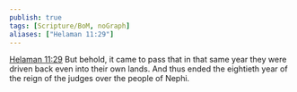 ```yaml
---
publish: true
tags: [Scripture/BoM, noGraph]
aliases: ["Helaman 11:29"]
---
```

[Helaman 11:29](https://churchofjesuschrist.org/study/scriptures/bofm/hel/11?lang=eng&id=p29#p29) But behold, it came to pass that in that same year they were driven back even into their own lands. And thus ended the eightieth year of the reign of the judges over the people of Nephi.
